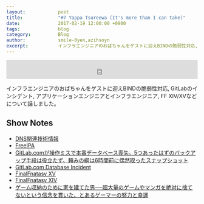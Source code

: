 ```yaml
---
layout:            post
title:             "#7 Yappa Tsureewa (It's more than I can take)"
date:              2017-02-19 12:00:00 +0900
tags:              blog
category:          Blog
author:            smile-0yen,azihsoyn
excerpt:           インフラエンジニアのおばちゃんをゲストに迎えBINDの脆弱性対応, GitLabのインシデント, アプリケーションエンジニアとインフラエンジニア, FF XIV/XVなどについて話しました。
---
```

<iframe width="100%" height="50" scrolling="no" frameborder="no" src="https://w.soundcloud.com/player/?url=https%3A//api.soundcloud.com/tracks/308448064&amp;auto_play=false&amp;hide_related=false&amp;show_comments=true&amp;show_user=true&amp;show_reposts=false&amp;visual=false&amp;show_artwork=false&amp;default_height=75"></iframe>


インフラエンジニアのおばちゃんをゲストに迎えBINDの脆弱性対応, GitLabのインシデント, アプリケーションエンジニアとインフラエンジニア, FF XIV/XVなどについて話しました。

## Show Notes
- [DNS関連技術情報](https://jprs.jp/tech/)
- [FreeIPA](https://www.freeipa.org/page/Main_Page)
- [GitLab.comが操作ミスで本番データベース喪失。5つあったはずのバックアップ手段は役立たず、頼みの綱は6時間前に偶然取ったスナップショット](http://www.publickey1.jp/blog/17/gitlabcom56.html)
- [GitLab.com Database Incident](https://about.gitlab.com/2017/02/01/gitlab-dot-com-database-incident/)
- [FinalFnatasy XV](http://www.jp.square-enix.com/ff15/)
- [FinalFnatasy XIV](http://jp.finalfantasyxiv.com/)
- [ゲーム収納のために家を建てた男──超大量のゲームやマンガを絶対に捨てないという信念を貫いた、とあるゲーマーの努力と幸運](http://news.denfaminicogamer.jp/interview/shuno-kagura)
